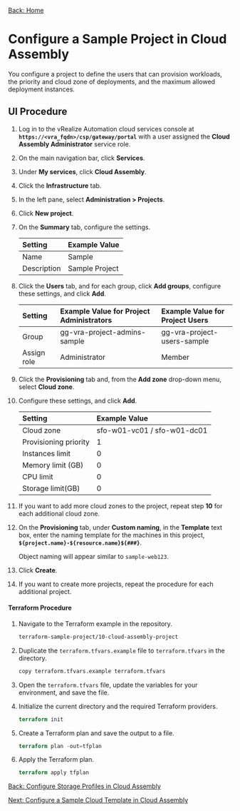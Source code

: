 [Back: Home](README.md)

# Configure a Sample Project in Cloud Assembly

You configure a project to define the users that can provision workloads, the priority and cloud zone of deployments, and the maximum allowed deployment instances.

## UI Procedure

1. Log in to the vRealize Automation cloud services console at **`https://<vra_fqdn>/csp/gateway/portal`** with a user assigned the **Cloud Assembly Administrator** service role.

2. On the main navigation bar, click **Services**.

3. Under **My services**, click **Cloud Assembly**.

4. Click the **Infrastructure** tab.

5. In the left pane, select **Administration > Projects**.

6. Click **New project**.

7. On the **Summary** tab, configure the settings.

    | Setting       | Example Value     |
    | :-            | :-                |
    | Name          | Sample            |
    | Description   | Sample Project    |

8. Click the **Users** tab, and for each group, click **Add groups**, configure these settings, and click **Add**.

    | Setting       | Example Value for Project Administrators  | Example Value for Project Users   |
    | :-            | :-                                        | :-                                |
    | Group         | gg-vra-project-admins-sample              | gg-vra-project-users-sample       |
    | Assign role   | Administrator                             | Member                            |

9. Click the **Provisioning** tab and, from the **Add zone** drop-down menu, select **Cloud zone**.

10. Configure these settings, and click **Add**.

    | Setting               | Example Value                 |
    | :-                    | :-                            |
    | Cloud zone            | sfo-w01-vc01 / sfo-w01-dc01   |
    | Provisioning priority | 1                             |
    | Instances limit       | 0                             |
    | Memory limit (GB)     | 0                             |
    | CPU limit             | 0                             |
    | Storage limit(GB)     | 0                             |

11. If you want to add more cloud zones to the project, repeat step **10** for each additional cloud zone.

12. On the **Provisioning** tab, under **Custom naming**, in the **Template** text box, enter the naming template for the machines in this project, **`${project.name}-${resource.name}${###}`**.

    Object naming will appear similar to `sample-web123`.

13. Click **Create**.

14. If you want to create more projects, repeat the procedure for each additional project.

#### Terraform Procedure

1. Navigate to the Terraform example in the repository.

    ```bash
    terraform-sample-project/10-cloud-assembly-project
    ```

2. Duplicate the `terraform.tfvars.example` file to `terraform.tfvars` in the directory.

    ```bash
    copy terraform.tfvars.example terraform.tfvars
    ```

3. Open the `terraform.tfvars` file, update the variables for your environment, and save the file.

4. Initialize the current directory and the required Terraform providers.

    ```terraform
    terraform init
    ```

5. Create a Terraform plan and save the output to a file.

    ```terraform
    terraform plan -out=tfplan
    ```

6. Apply the Terraform plan.

    ```terraform
    terraform apply tfplan
    ```

[Back: Configure Storage Profiles in Cloud Assembly](9-configure-storage-profile.md)

[Next: Configure a Sample Cloud Template in Cloud Assembly](11-configure-cloud-template.md)
